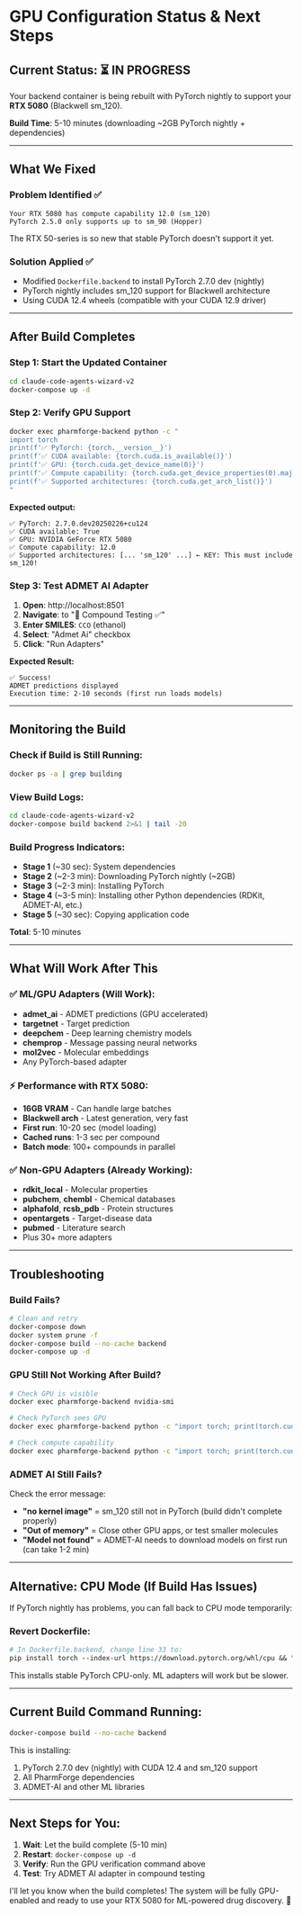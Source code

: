 # GPU Configuration Status & Next Steps

## Current Status: ⏳ IN PROGRESS

Your backend container is being rebuilt with PyTorch nightly to support your **RTX 5080** (Blackwell sm_120).

**Build Time**: 5-10 minutes (downloading ~2GB PyTorch nightly + dependencies)

---

## What We Fixed

### Problem Identified ✅
```
Your RTX 5080 has compute capability 12.0 (sm_120)
PyTorch 2.5.0 only supports up to sm_90 (Hopper)
```

The RTX 50-series is so new that stable PyTorch doesn't support it yet.

### Solution Applied ✅
- Modified `Dockerfile.backend` to install PyTorch 2.7.0 dev (nightly)
- PyTorch nightly includes sm_120 support for Blackwell architecture
- Using CUDA 12.4 wheels (compatible with your CUDA 12.9 driver)

---

## After Build Completes

### Step 1: Start the Updated Container
```bash
cd claude-code-agents-wizard-v2
docker-compose up -d
```

### Step 2: Verify GPU Support
```bash
docker exec pharmforge-backend python -c "
import torch
print(f'✅ PyTorch: {torch.__version__}')
print(f'✅ CUDA available: {torch.cuda.is_available()}')
print(f'✅ GPU: {torch.cuda.get_device_name(0)}')
print(f'✅ Compute capability: {torch.cuda.get_device_properties(0).major}.{torch.cuda.get_device_properties(0).minor}')
print(f'✅ Supported architectures: {torch.cuda.get_arch_list()}')
"
```

**Expected output:**
```
✅ PyTorch: 2.7.0.dev20250226+cu124
✅ CUDA available: True
✅ GPU: NVIDIA GeForce RTX 5080
✅ Compute capability: 12.0
✅ Supported architectures: [... 'sm_120' ...] ← KEY: This must include sm_120!
```

### Step 3: Test ADMET AI Adapter

1. **Open**: http://localhost:8501
2. **Navigate**: to "🧪 Compound Testing ✅"
3. **Enter SMILES**: `CCO` (ethanol)
4. **Select**: "Admet Ai" checkbox
5. **Click**: "Run Adapters"

**Expected Result:**
```
✅ Success!
ADMET predictions displayed
Execution time: 2-10 seconds (first run loads models)
```

---

## Monitoring the Build

### Check if Build is Still Running:
```bash
docker ps -a | grep building
```

### View Build Logs:
```bash
cd claude-code-agents-wizard-v2
docker-compose build backend 2>&1 | tail -20
```

### Build Progress Indicators:
- **Stage 1** (~30 sec): System dependencies
- **Stage 2** (~2-3 min): Downloading PyTorch nightly (~2GB)
- **Stage 3** (~2-3 min): Installing PyTorch
- **Stage 4** (~3-5 min): Installing other Python dependencies (RDKit, ADMET-AI, etc.)
- **Stage 5** (~30 sec): Copying application code

**Total**: 5-10 minutes

---

## What Will Work After This

### ✅ ML/GPU Adapters (Will Work):
- **admet_ai** - ADMET predictions (GPU accelerated)
- **targetnet** - Target prediction
- **deepchem** - Deep learning chemistry models
- **chemprop** - Message passing neural networks
- **mol2vec** - Molecular embeddings
- Any PyTorch-based adapter

### ⚡ Performance with RTX 5080:
- **16GB VRAM** - Can handle large batches
- **Blackwell arch** - Latest generation, very fast
- **First run**: 10-20 sec (model loading)
- **Cached runs**: 1-3 sec per compound
- **Batch mode**: 100+ compounds in parallel

### ✅ Non-GPU Adapters (Already Working):
- **rdkit_local** - Molecular properties
- **pubchem**, **chembl** - Chemical databases
- **alphafold**, **rcsb_pdb** - Protein structures
- **opentargets** - Target-disease data
- **pubmed** - Literature search
- Plus 30+ more adapters

---

## Troubleshooting

### Build Fails?
```bash
# Clean and retry
docker-compose down
docker system prune -f
docker-compose build --no-cache backend
docker-compose up -d
```

### GPU Still Not Working After Build?
```bash
# Check GPU is visible
docker exec pharmforge-backend nvidia-smi

# Check PyTorch sees GPU
docker exec pharmforge-backend python -c "import torch; print(torch.cuda.is_available())"

# Check compute capability
docker exec pharmforge-backend python -c "import torch; print(torch.cuda.get_device_properties(0))"
```

### ADMET AI Still Fails?
Check the error message:
- **"no kernel image"** = sm_120 still not in PyTorch (build didn't complete properly)
- **"Out of memory"** = Close other GPU apps, or test smaller molecules
- **"Model not found"** = ADMET-AI needs to download models on first run (can take 1-2 min)

---

## Alternative: CPU Mode (If Build Has Issues)

If PyTorch nightly has problems, you can fall back to CPU mode temporarily:

### Revert Dockerfile:
```dockerfile
# In Dockerfile.backend, change line 33 to:
pip install torch --index-url https://download.pytorch.org/whl/cpu && \
```

This installs stable PyTorch CPU-only. ML adapters will work but be slower.

---

## Current Build Command Running:
```bash
docker-compose build --no-cache backend
```

This is installing:
1. PyTorch 2.7.0 dev (nightly) with CUDA 12.4 and sm_120 support
2. All PharmForge dependencies
3. ADMET-AI and other ML libraries

---

## Next Steps for You:

1. **Wait**: Let the build complete (5-10 min)
2. **Restart**: `docker-compose up -d`
3. **Verify**: Run the GPU verification command above
4. **Test**: Try ADMET AI adapter in compound testing

I'll let you know when the build completes! The system will be fully GPU-enabled and ready to use your RTX 5080 for ML-powered drug discovery. 🚀
